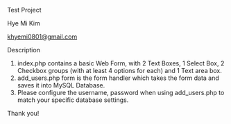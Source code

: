 Test Project

Hye Mi Kim

khyemi0801@gmail.com

Description
1) index.php contains a basic Web Form, with 2 Text Boxes, 1 Select Box, 2 Checkbox groups (with at least 4 options for each) and 1 Text area box. 
2) add_users.php form is the form handler which takes the form data and saves it into MySQL Database. 
3) Please configure the username, password when using add_users.php to match your specific database settings. 

Thank you!
